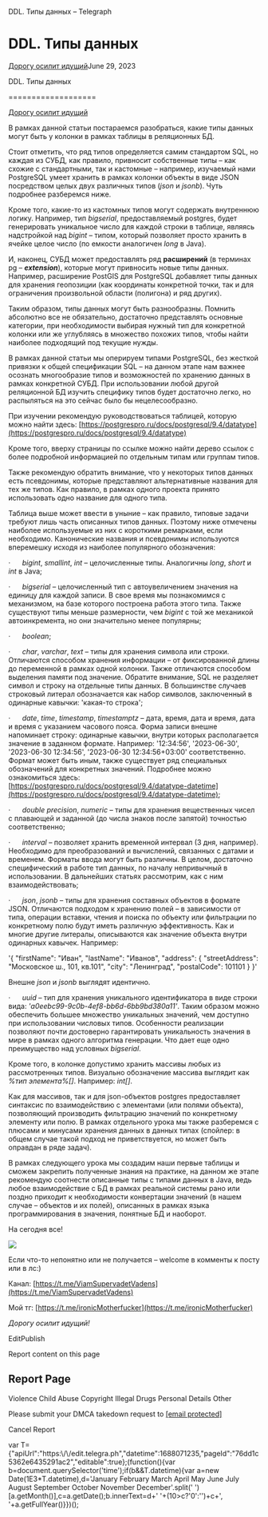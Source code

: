 DDL. Типы данных – Telegraph

DDL. Типы данных
================

[Дорогу осилит идущий](https://t.me/ViamSupervadetVadens)June 29, 2023

DDL. Типы данных

===================

[Дорогу осилит идущий](https://t.me/ViamSupervadetVadens)

В рамках данной статьи постараемся разобраться, какие типы данных могут быть у колонки в рамках таблицы в реляционных БД.

Стоит отметить, что ряд типов определяется самим стандартом SQL, но каждая из СУБД, как правило, привносит собственные типы – как схожие с стандартными, так и кастомные – например, изучаемый нами PostgreSQL умеет хранить в рамках колонки объекты в виде JSON посредством целых двух различных типов (_json_ и _jsonb_). Чуть подробнее разберемся ниже.

Кроме того, какие-то из кастомных типов могут содержать внутреннюю логику. Например, тип _bigserial_, предоставляемый postgres, будет генерировать уникальное число для каждой строки в таблице, являясь надстройкой над _bigint_ – типом, который позволяет просто хранить в ячейке целое число (по емкости аналогичен _long_ в Java).

И, наконец, СУБД может предоставлять ряд **расширений** (в терминах pg – **_extension_**), которые могут привносить новые типы данных. Например, расширение PostGIS для PostgreSQL добавляет типы данных для хранения геопозиции (как координаты конкретной точки, так и для ограничения произвольной области (полигона) и ряд других).

Таким образом, типы данных могут быть разнообразны. Помнить абсолютно все не обязательно, достаточно представлять основные категории, при необходимости выбирая нужный тип для конкретной колонки или же углубляясь в множество похожих типов, чтобы найти наиболее подходящий под текущие нужды.

В рамках данной статьи мы оперируем типами PostgreSQL, без жесткой привязки к общей спецификации SQL – на данном этапе нам важнее осознать многообразие типов и возможностей по хранению данных в рамках конкретной СУБД. При использовании любой другой реляционной БД изучить специфику типов будет достаточно легко, но распыляться на это сейчас было бы нецелесообразно.

При изучении рекомендую руководствоваться таблицей, которую можно найти здесь: [https://postgrespro.ru/docs/postgresql/9.4/datatype](https://postgrespro.ru/docs/postgresql/9.4/datatype)

Кроме того, вверху страницы по ссылке можно найти дерево ссылок с более подробной информацией по отдельным типам или группам типов.

Также рекомендую обратить внимание, что у некоторых типов данных есть псевдонимы, которые представляют альтернативные названия для тех же типов. Как правило, в рамках одного проекта принято использовать одно название для одного типа.

Таблица выше может ввести в уныние – как правило, типовые задачи требуют лишь часть описанных типов данных. Поэтому ниже отмечены наиболее используемые из них с короткими ремарками, если необходимо. Канонические названия и псевдонимы используются вперемешку исходя из наиболее популярного обозначения:

·      _bigint_, _smallint_, _int_ – целочисленные типы. Аналогичны _long_, _short_ и _int_ в Java;

·      _bigserial_ – целочисленный тип с автоувеличением значения на единицу для каждой записи. В свое время мы познакомимся с механизмом, на базе которого построена работа этого типа. Также существуют типы меньше размерности, чем _bigint_ с той же механикой автоинкремента, но они значительно менее популярны;

·      _boolean_;

·      _char_, _varchar_, _text_ – типы для хранения символа или строки. Отличаются способом хранения информации – от фиксированной длины до переменной в рамках одной колонки. Также отличаются способом выделения памяти под значение. Обратите внимание, SQL не разделяет символ и строку на отдельные типы данных. В большинстве случаев строковый литерал обозначается как набор символов, заключенный в одинарные кавычки: 'какая-то строка';

·      _date_, _time_, _timestamp_, _timestamptz_ – дата, время, дата и время, дата и время с указанием часового пояса. Форма записи внешне напоминает строку: одинарные кавычки, внутри которых располагается значение в заданном формате. Например: '12:34:56', '2023-06-30', '2023-06-30 12:34:56', '2023-06-30 12:34:56+03:00' соответственно. Формат может быть иным, также существует ряд специальных обозначений для конкретных значений. Подробнее можно ознакомиться здесь: [https://postgrespro.ru/docs/postgresql/9.4/datatype-datetime](https://postgrespro.ru/docs/postgresql/9.4/datatype-datetime);

·      _double precision_, _numeric_ – типы для хранения вещественных чисел с плавающей и заданной (до числа знаков после запятой) точностью соответственно;

·      _interval_ – позволяет хранить временной интервал (3 дня, например). Необходимо для преобразований и вычислений, связанных с датами и временем. Форматы ввода могут быть различны. В целом, достаточно специфический в работе тип данных, по началу непривычный в использовании. В дальнейших статьях рассмотрим, как с ним взаимодействовать;

·      _json_, _jsonb_ – типы для хранения составных объектов в формате JSON. Отличаются подходом к хранению полей – в зависимости от типа, операции вставки, чтения и поиска по объекту или фильтрации по конкретному полю будут иметь различную эффективность. Как и многие другие литералы, описываются как значение объекта внутри одинарных кавычек. Например:

'{
"firstName": "Иван",
"lastName": "Иванов",
"address": {
"streetAddress": "Московское ш., 101, кв.101",
"city": "Ленинград",
"postalCode": 101101
}
}'

Внешне _json_ и _jsonb_ выглядят идентично.

·      _uuid_ – тип для хранения уникального идентификатора в виде строки вида: _'a0eebc99-9c0b-4ef8-bb6d-6bb9bd380a11'_. Таким образом можно обеспечить большее множество уникальных значений, чем доступно при использовании числовых типов. Особенности реализации позволяют почти достоверно гарантировать уникальность значения в мире в рамках одного алгоритма генерации. Что дает еще одно преимущество над условных _bigserial_.



Кроме того, в колонке допустимо хранить массивы любых из рассмотренных типов. Визуально обозначение массива выглядит как _%тип элемента%\[\]_. Например: _int\[\]_.

Как для массивов, так и для json-объектов postgres предоставляет синтаксис по взаимодействию с элементами (или полями объекта), позволяющий производить фильтрацию значений по конкретному элементу или полю. В рамках отдельного урока мы также разберемся с плюсами и минусами хранения данных в данных типах (спойлер: в общем случае такой подход не приветствуется, но может быть оправдан в ряде задач).

В рамках следующего урока мы создадим наши первые таблицы и сможем закрепить полученные знания на практике, на данном же этапе рекомендую соотнести описанные типы с типами данных в Java, ведь любое взаимодействие с БД в рамках реальной системы рано или поздно приходит к необходимости конвертации значений (в нашем случае – объектов и их полей), описанных в рамках языка программирования в значения, понятные БД и наоборот.



На сегодня все!

![](/file/37f53b94ebeb9b9adb9da.png)

Если что-то непонятно или не получается – welcome в комменты к посту или в лс:)

Канал: [https://t.me/ViamSupervadetVadens](https://t.me/ViamSupervadetVadens)

Мой тг: [https://t.me/ironicMotherfucker](https://t.me/ironicMotherfucker)

_Дорогу осилит идущий!_

EditPublish

Report content on this page

Report Page
-----------

Violence Child Abuse  Copyright  Illegal Drugs  Personal Details  Other

Please submit your DMCA takedown request to [\[email protected\]](/cdn-cgi/l/email-protection#9cf8f1fffddce8f9f0f9fbeefdf1b2f3eefba3efe9fef6f9ffe8a1cef9ecf3eee8b9aeace8f3b9aeacc8f9f0f9fbeefdecf4b9aeacecfdfbf9b9aeacb9aeaed8d8d0b2b9aeacb9d8acb9ddaeb9d8acb9dea4b9d8acb9dedab9d8adb9a4deb9aeacb9d8acb9dea8b9d8acb9deacb9d8acb9ded8b9d8acb9ded8b9d8adb9a4deb9d8adb9a4a9b9aeaebafef3f8e5a1cef9ecf3eee8f9f8b9aeacecfdfbf9b9afddb9aeacf4e8e8ecefb9afddb9aedab9aedae8f9f0f9fbeefdb2ecf4b9aedad8d8d0b1c8f5ece5b1f8fdf2f2e5f4b1acaab1aea5b9acddb9acddb9acdd)

Cancel Report

var T={"apiUrl":"https:\\/\\/edit.telegra.ph","datetime":1688071235,"pageId":"76dd1c5362e6435291ac2","editable":true};(function(){var b=document.querySelector('time');if(b&&T.datetime){var a=new Date(1E3\*T.datetime),d='January February March April May June July August September October November December'.split(' ')\[a.getMonth()\],c=a.getDate();b.innerText=d+' '+(10>c?'0':'')+c+', '+a.getFullYear()}})();